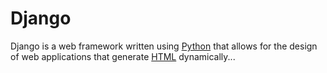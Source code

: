 # Django

Django is a web framework written using [Python](/wiki/Python) that allows for the design of web applications that generate [HTML](/wiki/HTML) dynamically...